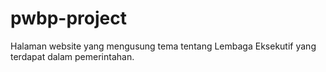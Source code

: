 # pwbp-project
Halaman website yang mengusung tema tentang Lembaga Eksekutif yang terdapat dalam pemerintahan. 
